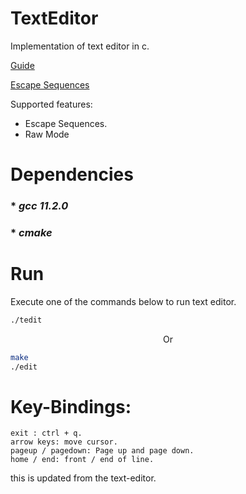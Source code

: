
# TextEditor
Implementation of text editor in c.

[Guide](https://viewsourcecode.org/snaptoken/kilo/index.html)

[Escape Sequences](https://vt100.net/docs/vt100-ug/chapter3.html)

Supported features:
* Escape Sequences.
* Raw Mode

# Dependencies
### * <i> gcc 11.2.0 </i>
### * <i> cmake </i>
# Run
Execute one of the commands below to run text editor.

```sh
./tedit
```

<p align="center"> Or </p>

```sh
make
./edit
```

# Key-Bindings:
```
exit : ctrl + q.
arrow keys: move cursor.
pageup / pagedown: Page up and page down.
home / end: front / end of line.
```
this is updated from the text-editor.
